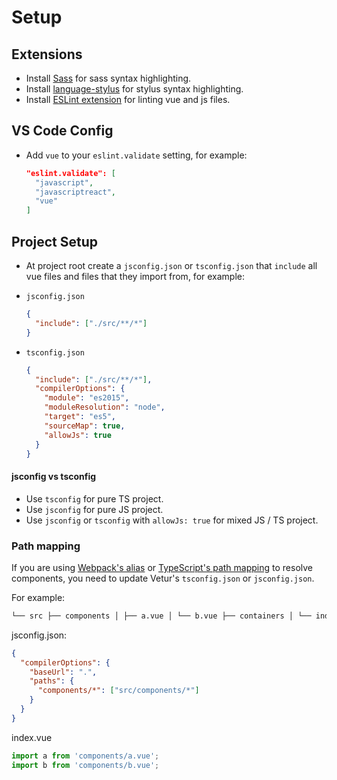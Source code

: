 # Setup

## Extensions

- Install [Sass](https://marketplace.visualstudio.com/items?itemName=robinbentley.sass-indented) for sass syntax highlighting.
- Install [language-stylus](https://marketplace.visualstudio.com/items?itemName=sysoev.language-stylus) for stylus syntax highlighting.
- Install [ESLint extension](https://marketplace.visualstudio.com/items?itemName=dbaeumer.vscode-eslint) for linting vue and js files.

## VS Code Config

- Add `vue` to your `eslint.validate` setting, for example:

  ```json
  "eslint.validate": [
    "javascript",
    "javascriptreact",
    "vue"
  ]
  ```

## Project Setup

- At project root create a `jsconfig.json` or `tsconfig.json` that `include` all vue files and files that they import from, for example:

- `jsconfig.json`

  ```json
  {
    "include": ["./src/**/*"]
  }
  ```

- `tsconfig.json`

  ```json
  {
    "include": ["./src/**/*"],
    "compilerOptions": {
      "module": "es2015",
      "moduleResolution": "node",
      "target": "es5",
      "sourceMap": true,
      "allowJs": true
    }
  }
  ```

#### jsconfig vs tsconfig

- Use `tsconfig` for pure TS project.
- Use `jsconfig` for pure JS project.
- Use `jsconfig` or `tsconfig` with `allowJs: true` for mixed JS / TS project.

### Path mapping

If you are using [Webpack's alias](https://webpack.js.org/configuration/resolve/) or [TypeScript's path mapping](https://www.typescriptlang.org/docs/handbook/module-resolution.html) to resolve components, you need to update Vetur's `tsconfig.json` or `jsconfig.json`.

For example:

```html
└── src ├── components │ ├── a.vue │ └── b.vue ├── containers │ └── index.vue ├── index.js └── jsconfig.json
```

jsconfig.json:

```json
{
  "compilerOptions": {
    "baseUrl": ".",
    "paths": {
      "components/*": ["src/components/*"]
    }
  }
}
```

index.vue

```javascript
import a from 'components/a.vue';
import b from 'components/b.vue';
```
